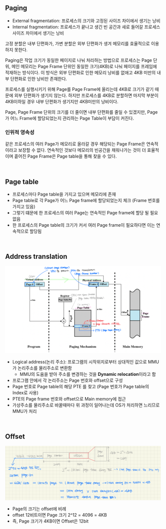 ## Paging

- External fragmentation: 프로세스의 크기와 고정된 사이즈 차이에서 생기는 낭비
- Internal fragmentation: 프로세스가 끝나고 생긴 빈 공간과 새로 들어갈 프로세스 사이즈 차이에서 생기는 낭비

고정 분할은 내부 단편화가, 가변 분할은 외부 단편화가 생겨 메모리를 효율적으로 이용하지 못한다.<br>

Paging은 작업 크기가 동일한 페이지로 나눠 처리하는 방법으로 프로세스는 Page 단위, 메인 메모리는 Page Frame 단위인 동일한 크기(4KB)로 나눠 페이지를 프레임에 적재하는 방식이다. 이 방식은 외부 단편화로 인한 메모리 낭비를 없애고 4KB 미만의 내부 단편화로 인한 낭비만 존재한다.<br>

프로세스를 실행시키기 위해 Page를 Page Frame에 올리는데 4KB로 크기가 같기 때문에 외부 단편화가 생기지 않는다. 하지만 프로세스를 4KB로 분할하면 마지막 부분이 4KB이하일 경우 내부 단편화가 생기지만 4KB미만의 낭비이다.<br>

Page, Page Frame 단위의 크기를 더 줄이면 내부 단편화를 줄일 수 있겠지만, Page가 어느 Frame에 할당되었는지 관리하는 Page Table이 부담이 커진다.

### 인위적 영속성

같은 프로세스의 여러 Page가 메모리로 올라갈 경우 해당되는 Page Frame은 연속적이라고 보장할 수 없다. 연속적인 것보다 메모리의 빈공간을 채워나가는 것이 더 효율적이며 흩어진 Page Frame은 Page table을 통해 찾을 수 있다.

<br>

## Page table

- 프로세스마다 Page table을 가지고 있으며 메모리에 존재
- Page table로 각 Page가 어느 Page frame에 할당되었는지 체크 (Frame 번호를 가지고 있음)
- 그렇기 떄문에 한 프로세스의 여러 Page는 연속적인 Page frame에 할당 될 필요없음
- 한 프로세스의 Page table의 크기가 커서 여러 Page frame이 필요하다면 이는 연속적으로 할당됨

<br>

## Address translation

![png](/Operating_system/_img/address_translation.png)

- Logical address(논리 주소): 프로그램의 시작위치로부터 상대적인 값으로 MMU가 논리주소를 물리주소로 변환함 
  - MMU의 도움을 받아 주소를 변경하는 것을 **Dynamic relocation**이라고 함
- 프로그램 안에서 각 논리주소는 Page 번호와 offset으로 구성
- Page 번호로 Page table의 해당 PTE 를 찾고 (Page 번호가 Page table의 Index로 사용)
- PTE의 Page frame 번호와 offset으로 Main memory에 접근
- 가상주소를 물리주소로 바꿀때마다 위 과정이 일어나는데 OS가 처리하면 느리므로 MMU가 처리

<br>

## Offset

![png](/Operating_system/_img/offset.png)

- Page의 크기는 offset에 비례
- offset 12비트이면 Page 크기 2^12 = 4096 = 4KB
- 즉, Page 크기가 4KB이면 Offset은 12bit
